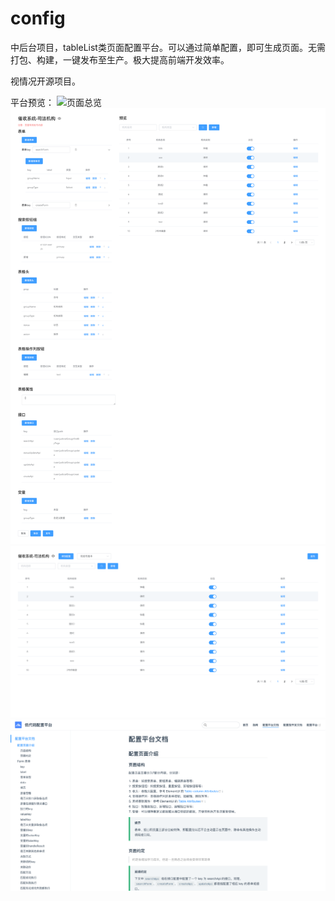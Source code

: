 # config

中后台项目，tableList类页面配置平台。可以通过简单配置，即可生成页面。无需打包、构建，一键发布至生产。极大提高前端开发效率。

视情况开源项目。

平台预览：
![页面总览](https://github.com/tianwangwen/config/blob/master/images/page.png)
![配置页面](https://github.com/tianwangwen/config/blob/master/images/config.png)
![预览页面](https://github.com/tianwangwen/config/blob/master/images/preview.png)
![配置文档](https://github.com/tianwangwen/config/blob/master/images/docs.png)
